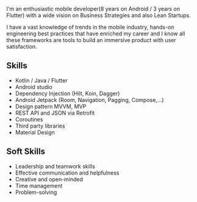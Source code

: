 I'm an enthusiastic mobile developer(8 years on Android / 3 years on Flutter) with a wide vision on Business Strategies and also Lean Startups.

I have a vast knowledge of trends in the mobile industry, hands-on engineering best practices that have enriched my career and I know all these frameworks are tools to build an immersive product with user satisfaction.


## Skills
* Kotlin / Java / Flutter 
* Android studio 
* Dependency Injection (Hilt, Koin, Dagger) 
* Android Jetpack (Room, Navigation, Pagging, Compose,...) 
* Design pattern MVVM, MVP 
* REST API and JSON via Retrofit
* Coroutines
* Third party libraries
* Material Design

## Soft Skills
* Leadership and teamwork skills
* Effective communication and helpfulness
* Creative and open-minded
* Time management
* Problem-solving





<!--
**Morteza-Rastgoo/Morteza-Rastgoo** is a ✨ _special_ ✨ repository because its `README.md` (this file) appears on your GitHub profile.

Here are some ideas to get you started:

- 🔭 I’m currently working on ...
- 🌱 I’m currently learning ...
- 👯 I’m looking to collaborate on ...
- 🤔 I’m looking for help with ...
- 💬 Ask me about ...
- 📫 How to reach me: ...
- 😄 Pronouns: ...
- ⚡ Fun fact: ...
-->
